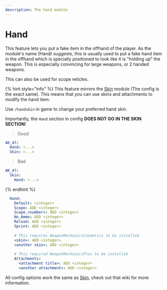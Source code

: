 ```yaml
---
description: The hand module
---
```


# Hand

This feature lets you put a fake item in the offhand of the player. As the module's name (Hand) suggests, this is usually used to put a fake hand item in the offhand which is specially positioned to look like it is "holding up" the weapon. This is especially convincing for large weapons, or 2 handed weapons.

This can also be used for scope reticles.

{% hint style="info" %}
This feature _mirrors_ the [Skin](https://app.gitbook.com/s/nwFaVZ2SN7YPdxsP5G6f/weapon-modules/skin "mention") module (The config is the exact same). This means that you can use skins and attachments to modify the hand item.

Use `/handskin` in game to change your preferred hand skin.&#x20;

Importantly, the `Hand` section in config **DOES NOT GO IN THE SKIN SECTION**!

> Good

```yaml
AK_47:
  Hand: <...>
  Skin: <...>
```

> Bad

```yaml
AK_47:
  Skin: 
    Hand: <...>
```
{% endhint %}

```yaml
  Hand:
    Default: <integer>
    Scope: ADD <integer>
    Scope_<number>: ADD <integer>
    No_Ammo: ADD <integer>
    Reload: ADD <integer>
    Sprint: ADD <integer>
   
    # This requires WeaponMechanicsCosmetics to be installed
    <skin>: ADD <integer>
    <another skin>: ADD <integer>
    
    # This required WeaponMechanicsPlus to be installed
    Attachments:
      <attachment title>: ADD <integer>
      <another attachment>: ADD <integer>
```

All config options work the same as [Skin](https://app.gitbook.com/s/nwFaVZ2SN7YPdxsP5G6f/weapon-modules/skin "mention"), check out that wiki for more information.
